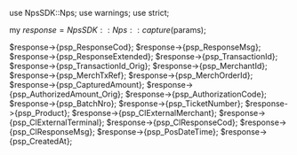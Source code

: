use NpsSDK::Nps;
use warnings;
use strict;

my $response = NpsSDK::Nps::capture($params);

$response->{psp_ResponseCod};
$response->{psp_ResponseMsg};
$response->{psp_ResponseExtended};
$response->{psp_TransactionId};
$response->{psp_TransactionId_Orig};
$response->{psp_MerchantId};
$response->{psp_MerchTxRef};
$response->{psp_MerchOrderId};
$response->{psp_CapturedAmount};
$response->{psp_AuthorizedAmount_Orig};
$response->{psp_AuthorizationCode};
$response->{psp_BatchNro};
$response->{psp_TicketNumber};
$response->{psp_Product};
$response->{psp_ClExternalMerchant};
$response->{psp_ClExternalTerminal};
$response->{psp_ClResponseCod};
$response->{psp_ClResponseMsg};
$response->{psp_PosDateTime};
$response->{psp_CreatedAt};

